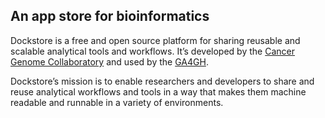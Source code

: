 ## An app store for bioinformatics

Dockstore is a free and open source platform for sharing reusable and scalable analytical tools and workflows. It’s developed by the [Cancer Genome Collaboratory](https://www.cancercollaboratory.org/) and used by the [GA4GH](https://www.ga4gh.org/).

Dockstore’s mission is to enable researchers and developers to share and reuse analytical workflows and tools in a way that makes them machine readable and runnable in a variety of environments. 
